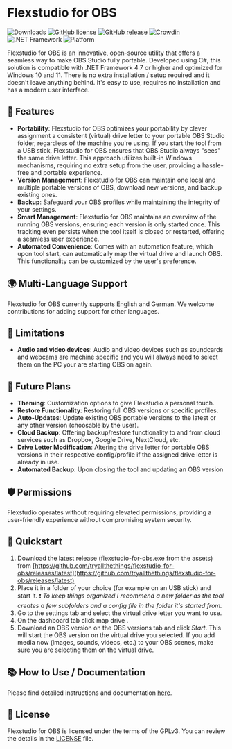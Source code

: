 # Flexstudio for OBS

![Downloads](https://img.shields.io/github/downloads/tryallthethings/flexstudio-for-obs/total.svg?style=flat)
[![GitHub license](https://img.shields.io/github/license/tryallthethings/flexstudio-for-obs)](https://github.com/tryallthethings/flexstudio-for-obs/blob/main/LICENSE)
[![GitHub release](https://img.shields.io/github/release/tryallthethings/flexstudio-for-obs.svg)](https://GitHub.com/tryallthethings/flexstudio-for-obs/releases/)
[![Crowdin](https://badges.crowdin.net/flexstudio-for-obs/localized.svg)](https://crowdin.com/project/flexstudio-for-obs)
![.NET Framework](https://img.shields.io/badge/.NET%20Framework-4.7%2B-blue)
![Platform](https://img.shields.io/badge/platform-Windows%2010%20%7C%2011-lightgrey)

Flexstudio for OBS is an innovative, open-source utility that offers a seamless way to make OBS Studio fully portable. Developed using C#, this solution is compatible with .NET Framework 4.7 or higher and optimized for Windows 10 and 11. There is no extra installation / setup required and it doesn't leave anything behind. It's easy to use, requires no installation and has a modern user interface.

## 🌟 Features

- **Portability**: Flexstudio for OBS optimizes your portability by clever assignment a consistent (virtual) drive letter to your portable OBS Studio folder, regardless of the machine you're using. If you start the tool from a USB stick, Flexstudio for OBS ensures that OBS Studio always "sees" the same drive letter. This approach utilizes built-in Windows mechanisms, requiring no extra setup from the user, providing a hassle-free and portable experience. 
- **Version Management**: Flexstudio for OBS can maintain one local and multiple portable versions of OBS, download new versions, and backup existing ones.
- **Backup**: Safeguard your OBS profiles while maintaining the integrity of your settings.
- **Smart Management**: Flexstudio for OBS maintains an overview of the running OBS versions, ensuring each version is only started once. This tracking even persists when the tool itself is closed or restarted, offering a seamless user experience.
- **Automated Convenience**: Comes with an automation feature, which upon tool start, can automatically map the virtual drive and launch OBS. This functionality can be customized by the user's preference.

## 🌍 Multi-Language Support

Flexstudio for OBS currently supports English and German. We welcome contributions for adding support for other languages.

## 🛑 Limitations

- **Audio and video devices**: Audio and video devices such as soundcards and webcams are machine specific and you will always need to select them on the PC your are starting OBS on again.

## 🎨 Future Plans

- **Theming**: Customization options to give Flexstudio a personal touch.
- **Restore Functionality**: Restoring full OBS versions or specific profiles.
- **Auto-Updates**: Update existing OBS portable versions to the latest or any other version (choosable by the user).
- **Cloud Backup**: Offering backup/restore functionality to and from cloud services such as Dropbox, Google Drive, NextCloud, etc.
- **Drive Letter Modification**: Altering the drive letter for portable OBS versions in their respective config/profile if the assigned drive letter is already in use.
- **Automated Backup**: Upon closing the tool and updating an OBS version

## 🛡️ Permissions

Flexstudio operates without requiring elevated permissions, providing a user-friendly experience without compromising system security.

## 🚀 Quickstart

1. Download the latest release (flexstudio-for-obs.exe from the assets) from [https://github.com/tryallthethings/flexstudio-for-obs/releases/latest](https://github.com/tryallthethings/flexstudio-for-obs/releases/latest)
2. Place it in a folder of your choice (for example on an USB stick) and start it. ❗ *To keep things organized I recommend a new folder as the tool creates a few subfolders and a config file in the folder it's started from.* 
3. Go to the settings tab and select the virtual drive letter you want to use.
4. On the dashboard tab click map drive .
5. Download an OBS version on the OBS versions tab and click *Start*. This will start the OBS version on the virtual drive you selected. If you add media now (images, sounds, videos, etc.) to your OBS scenes, make sure you are selecting them on the virtual drive.

## 📚 How to Use / Documentation

Please find detailed instructions and documentation [here](https://tryallthethings.github.io/flexstudio-for-obs/).

## 📃 License

Flexstudio for OBS is licensed under the terms of the GPLv3. You can review the details in the [LICENSE](LICENSE) file.